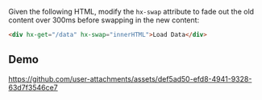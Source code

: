 Given the following HTML, modify the `hx-swap` attribute to fade out the old content over 300ms before swapping in the new content:

```html
<div hx-get="/data" hx-swap="innerHTML">Load Data</div>
```

## Demo


https://github.com/user-attachments/assets/def5ad50-efd8-4941-9328-63d7f3546ce7




